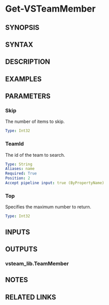 <!-- #include "./common/header.md" -->

# Get-VSTeamMember

## SYNOPSIS

<!-- #include "./synopsis/Get-VSTeamMember.md" -->

## SYNTAX

## DESCRIPTION

<!-- #include "./synopsis/Get-VSTeamMember.md" -->

## EXAMPLES

## PARAMETERS

### Skip

The number of items to skip.

```yaml
Type: Int32
```

### TeamId

The id of the team to search.

```yaml
Type: String
Aliases: name
Required: True
Position: 2
Accept pipeline input: true (ByPropertyName)
```

### Top

Specifies the maximum number to return.

```yaml
Type: Int32
```

<!-- #include "./params/projectName.md" -->

## INPUTS

## OUTPUTS

### vsteam_lib.TeamMember

## NOTES

<!-- #include "./common/prerequisites.md" -->

## RELATED LINKS

<!-- #include "./common/related.md" -->
